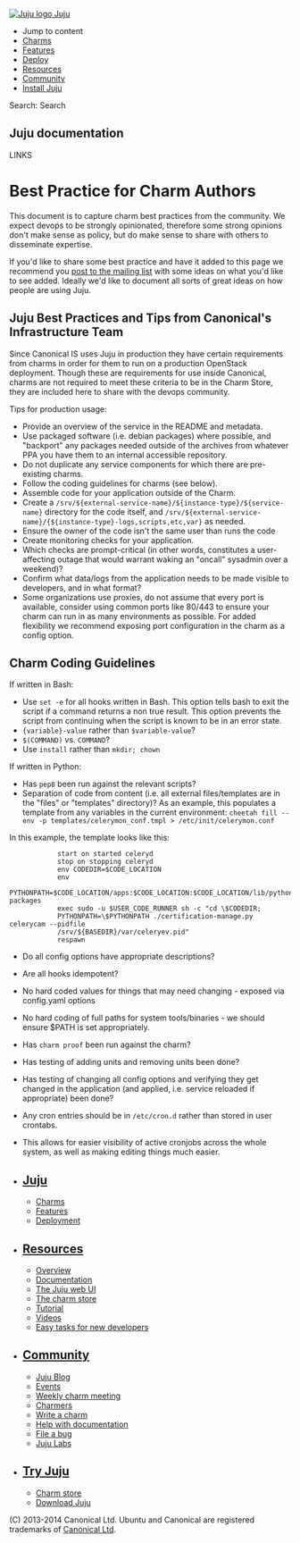 [ ![Juju logo](//assets.ubuntu.com/sites/ubuntu/latest/u/img/logo.png) Juju
](https://juju.ubuntu.com/)

  - Jump to content
  - [Charms](https://juju.ubuntu.com/charms/)
  - [Features](https://juju.ubuntu.com/features/)
  - [Deploy](https://juju.ubuntu.com/deployment/)
  - [Resources](https://juju.ubuntu.com/resources/)
  - [Community](https://juju.ubuntu.com/community/)
  - [Install Juju](https://juju.ubuntu.com/download/)

Search: Search

## Juju documentation

LINKS

# Best Practice for Charm Authors

This document is to capture charm best practices from the community. We expect
devops to be strongly opinionated, therefore some strong opinions don't make
sense as policy, but do make sense to share with others to disseminate
expertise.

If you'd like to share some best practice and have it added to this page we
recommend you [post to the mailing
list](https://lists.ubuntu.com/mailman/listinfo/juju) with some ideas on what
you'd like to see added. Ideally we'd like to document all sorts of great ideas
on how people are using Juju.

## Juju Best Practices and Tips from Canonical's Infrastructure Team

Since Canonical IS uses Juju in production they have certain requirements from
charms in order for them to run on a production OpenStack deployment. Though
these are requirements for use inside Canonical, charms are not required to meet
these criteria to be in the Charm Store, they are included here to share with
the devops community.

Tips for production usage:

  - Provide an overview of the service in the README and metadata. 
  - Use packaged software (i.e. debian packages) where possible, and "backport" any packages needed outside of the archives from whatever PPA you have them to an internal accessible repository.
  - Do not duplicate any service components for which there are pre-existing charms.
  - Follow the coding guidelines for charms (see below).
  - Assemble code for your application outside of the Charm.
  - Create a `/srv/${external-service-name}/${instance-type}/${service-name}` directory for the code itself, and `/srv/${external-service-name}/{${instance-type}-logs,scripts,etc,var}` as needed.
  - Ensure the owner of the code isn't the same user than runs the code
  - Create monitoring checks for your application.
  - Which checks are prompt-critical (in other words, constitutes a user-affecting outage that would warrant waking an "oncall" sysadmin over a weekend)?
  - Confirm what data/logs from the application needs to be made visible to developers, and in what format?
  - Some organizations use proxies, do not assume that every port is available, consider using common ports like 80/443 to ensure your charm can run in as many environments as possible. For added flexibility we recommend exposing port configuration in the charm as a config option.

## Charm Coding Guidelines

If written in Bash:

  - Use `set -e` for all hooks written in Bash. This option tells bash to exit the script if a command returns a non true result. This option prevents the script from continuing when the script is known to be in an error state.
  - `{variable}-value` rather than `$variable-value`?
  - `$(COMMAND)` vs. `COMMAND`?
  - Use `install` rather than `mkdir; chown`

If written in Python:

  - Has `pep8` been run against the relevant scripts?
  - Separation of code from content (i.e. all external files/templates are in the "files" or "templates" directory)?
As an example, this populates a template from any variables in the current
environment: `cheetah fill --env -p templates/celerymon_conf.tmpl >
/etc/init/celerymon.conf`

In this example, the template looks like this:

                start on started celeryd
                stop on stopping celeryd
                env CODEDIR=$CODE_LOCATION
                env
                PYTHONPATH=$CODE_LOCATION/apps:$CODE_LOCATION:$CODE_LOCATION/lib/python2.7/site-packages
                exec sudo -u $USER_CODE_RUNNER sh -c "cd \$CODEDIR;
                PYTHONPATH=\$PYTHONPATH ./certification-manage.py celerycam --pidfile
                /srv/${BASEDIR}/var/celeryev.pid"
                respawn

  - Do all config options have appropriate descriptions?
  - Are all hooks idempotent?
  - No hard coded values for things that may need changing - exposed via config.yaml options
  - No hard coding of full paths for system tools/binaries - we should ensure $PATH is set appropriately.
  - Has `charm proof` been run against the charm?
  - Has testing of adding units and removing units been done?
  - Has testing of changing all config options and verifying they get changed in the application (and applied, i.e. service reloaded if appropriate) been done?
  - Any cron entries should be in `/etc/cron.d` rather than stored in user crontabs.
  - This allows for easier visibility of active cronjobs across the whole system, as well as making editing things much easier.

  - ## [Juju](/)

    - [Charms](/charms/)
    - [Features](/features/)
    - [Deployment](/deployment/)
  - ## [Resources](/resources/)

    - [Overview](/resources/overview/)
    - [Documentation](/docs/)
    - [The Juju web UI](/resources/juju-gui/)
    - [The charm store](/docs/authors-charm-store.html)
    - [Tutorial](/docs/getting-started.html#test)
    - [Videos](/resources/videos/)
    - [Easy tasks for new developers](/resources/easy-tasks-for-new-developers/)
  - ## [Community](/community)

    - [Juju Blog](/community/blog/)
    - [Events](/events/)
    - [Weekly charm meeting](/community/weekly-charm-meeting/)
    - [Charmers](/community/charmers/)
    - [Write a charm](/docs/authors-charm-writing.html)
    - [Help with documentation](/docs/contributing.html)
    - [File a bug](https://bugs.launchpad.net/juju-core/+filebug)
    - [Juju Labs](/communiy/labs/)
  - ## [Try Juju](https://jujucharms.com/sidebar/)

    - [Charm store](https://jujucharms.com/)
    - [Download Juju](/download/)

(C) 2013-2014 Canonical Ltd. Ubuntu and Canonical are registered trademarks of
[Canonical Ltd](http://www.canonical.com).

